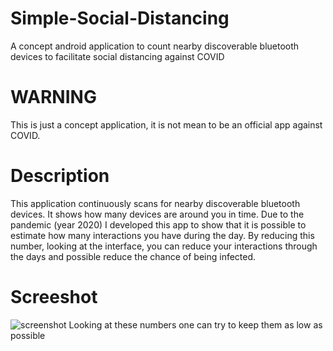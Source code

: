 # Simple-Social-Distancing
A concept android application to count nearby discoverable bluetooth devices to facilitate social distancing against COVID

# WARNING
This is just a concept application, it is not mean to be an official app against COVID.

# Description
This application continuously scans for nearby discoverable bluetooth devices. It shows how many devices are around you in time.
Due to the pandemic (year 2020) I developed this app to show that it is possible to estimate how many interactions you have during the day. By reducing this number, looking at the interface, you can reduce your interactions through the days and possible reduce the chance of being infected.

# Screeshot
![screenshot](markdown_imgs/Screenshot.jpg)
Looking at these numbers one can try to keep them as low as possible
